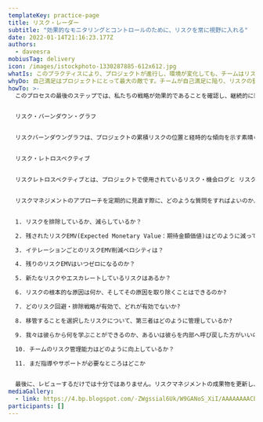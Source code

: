 ```yaml
---
templateKey: practice-page
title: リスク・レーダー
subtitle: "効果的なモニタリングとコントロールのために、リスクを常に視野に入れる"
date: 2022-01-14T21:16:23.177Z
authors:
  - daveesra
mobiusTag: delivery
icon: /images/istockphoto-1330287885-612x612.jpg
whatIs: このプラクティスにより、プロジェクトが進行し、環境が変化しても、チームはリスクのログ、分析、戦略を更新し続けることができます。
whyDo: 自己満足はプロジェクトにとって最大の敵です。チームが自己満足に陥り、リスクの監視（あるいは新たなリスクの特定）を怠れば、プロジェクトは苦しむことになります。
howTo: >-
  このプロセスの最後のステップでは、私たちの戦略が効果的であることを確認し、継続的に新しいリスクやエスカレーションするリスク、改善策を探すことによって、リスク管理プロセスを監視・管理することです。


  リスク・バーンダウン・グラフ


  リスクバーンダウングラフは、プロジェクトの累積リスクの位置と経時的な傾向を示す素晴らしい方法です。これは、リスクの深刻度をエリアグラフとして積み重ねたもので、トレンドや新規リスク、エスカレートするリスクを容易に特定することができます。


  リスク・レトロスペクティブ


  リスクレトロスペクティブとは、プロジェクトで使用されているリスク・機会ログと リスクマネジメントプロセスを定期的にレビューすることす。プロジェクトを通じて、進化する製品やチームのプロセスをレビューするのと同様に、チームが使用しているリスク管理計画やプロセスの有効性を評価する必要があります。


  リスクマネジメントのアプローチを定期的に見直す際に、どのような質問をすればよいのか、また、すべきなのか？


  1. リスクを排除しているか、減らしているか？

  2. 残されたリスクEMV(Expected Monetary Value：期待金額価値)はどのように減っている（バーンダウンしている）か？

  3. イテレーションごとのリスクEMV削減ベロシティは？

  4. 残りのリスクEMVはいつゼロになるのか？

  5. 新たなリスクやエスカレートしているリスクはあるか？

  6. リスクの根本的な原因は何か、そしてその原因を取り除くことはできるのか?

  7. どのリスク回避・排除戦略が有効で、どれが有効でないか?

  8. 移管することを選択したリスクについて、第三者はどのように管理しているか?

  9. 我々は彼らから何を学ぶことができるのか、あるいは彼らを内部へ呼び戻した方がいいのか?

  10. チームのリスク管理能力はどのように向上しているか？

  11. まだ指導やサポートが必要なところはどこか


  最後に、レビューするだけでは十分ではありません。リスクマネジメントの成果物を更新し、リスクリストとEMVスコアを更新し、新機能と新リスク対応でバックログを整備し、常に優先順位のバランスを見直す必要があります。リスク情報のラジエーターグラフ（リスクのバーンダウングラフなど）を更新し、新しい作業の影響を見積もりだけでなく、潜在的なリスクも見るようにします。
mediaGallery:
  - link: https://4.bp.blogspot.com/-ZWgssial6Uk/W9GANoS_XiI/AAAAAAAACbk/ezB1zj234Sw4CPBqygTkmvLlPrKJzliBQCLcBGAs/s1600/untitled.png
participants: []
---
```

